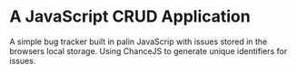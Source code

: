 # A JavaScript CRUD Application

A simple bug tracker built in palin JavaScrip with issues stored in the browsers local storage. Using ChanceJS to generate unique identifiers for issues. 
